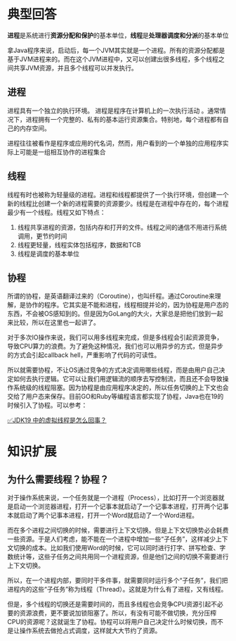 # 典型回答
**进程**是系统进行**资源分配和保护**的基本单位，**线程**是**处理器调度和分派**的基本单位

拿Java程序来说，启动后，每一个JVM其实就是一个进程。所有的资源分配都是基于JVM进程来的。而在这个JVM进程中，又可以创建出很多线程，多个线程之间共享JVM资源，并且多个线程可以并发执行。

## 进程
进程具有一个独立的执行环境。 进程是程序在计算机上的一次执行活动 。通常情况下，进程拥有一个完整的、私有的基本运行资源集合。特别地，每个进程都有自己的内存空间。

进程往往被看作是程序或应用的代名词，然而，用户看到的一个单独的应用程序实际上可能是一组相互协作的进程集合

## 线程
线程有时也被称为轻量级的进程。进程和线程都提供了一个执行环境，但创建一个新的线程比创建一个新的进程需要的资源要少。线程是在进程中存在的，每个进程最少有一个线程。线程又如下特点：

1. 线程共享进程的资源，包括内存和打开的文件。线程之间的通信不用进行系统调用，更节约时间
2. 线程更轻量，线程实体包括程序，数据和TCB
3. 线程是调度的基本单位

## 协程
所谓的协程，是英语翻译过来的（Coroutine），也叫纤程。通过Coroutine来理解，是协作的程序。它其实是不能和进程，线程相提并论的，因为协程是用户态的东西，不会被OS感知到的。但是因为GoLang的大火，大家总是把他们放到一起来比较，所以在这里也一起讲了。

对于多次IO操作来说，我们可以用多线程来完成，但是多线程会引起资源竞争，导致CPU算力的浪费。为了避免这种情况，我们也可以用异步的方式，但是异步的方式会引起callback hell，严重影响了代码的可读性。

所以就需要协程，不让OS通过竞争的方式决定调用哪些线程，而是由用户自己决定如何去执行逻辑。<font style="color:rgb(18, 18, 18);">它可以让我们用逻辑流的顺序去写控制流，而且还不会导致操作系统级的</font>线程阻塞<font style="color:rgb(18, 18, 18);">。因为协程是由应用程序决定的，所以任务切换的上下文</font>也会交给了用户态来保存。目前GO和Ruby等编程语言都实现了协程，Java也在19的时候引入了协程。可以参考：

[✅JDK19 中的虚拟线程是怎么回事？](https://www.yuque.com/hollis666/qyhor6/ac1a0q)

# 知识扩展
## 为什么需要线程？协程？
对于操作系统来说，一个任务就是一个进程（Process），比如打开一个浏览器就是启动一个浏览器进程，打开一个记事本就启动了一个记事本进程，打开两个记事本就启动了两个记事本进程，打开一个Word就启动了一个Word进程。

而在多个进程之间切换的时候，需要进行上下文切换。但是上下文切换势必会耗费一些资源。于是人们考虑，能不能在一个进程中增加一些“子任务”，这样减少上下文切换的成本。比如我们使用Word的时候，它可以同时进行打字、拼写检查、字数统计等，这些子任务之间共用同一个进程资源，但是他们之间的切换不需要进行上下文切换。

所以，在一个进程内部，要同时干多件事，就需要同时运行多个“子任务”，我们把进程内的这些“子任务”称为线程（Thread）。这就是为什么有了进程，又有线程。

但是，多个线程的切换还是需要时间的，而且多线程也会竞争CPU资源引起不必要的资源浪费，更不要说加锁阻塞了。所以，有没有可能不做切换，充分压榨CPU的资源呢？这就诞生了协程。协程可以将用户自己决定什么时候切换，而不是让操作系统去做抢占式调度，这样就大大节约了资源。


